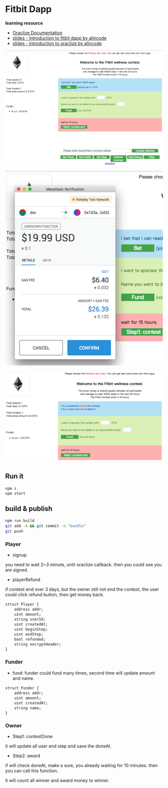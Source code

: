 # Fitbit Dapp

**learning resource**

* [Oraclize Documentation](https://docs.oraclize.it/#ethereum-quick-start-simple-query)
* [slides - Introduction to fitbit dapp by alincode](https://slides.com/alincode/fitbit-dapp-intro/fullscreen)
* [slides - Introduction to oraclize  by alincode](https://slides.com/alincode/oraclize201810#/)


![](assets/screen1.png)

![](assets/screen2.png)

![](assets/screen3.png)

## Run it

```
npm i
npm start
```

## build & publish

```sh
npm run build
git add -A && git commit -m "bundle"
git push
```

### Player

* signup

you need to wait 2~3 minute, until oraclize callback. then you could see you are signed.

* playerRefund

if contest end over 3 days, but the owner still not end the contest, the user could click refund button, then get money back.

```
struct Player {
    address addr;
    uint amount;
    string userId;
    uint createdAt;
    uint beginStep;
    uint endStep;
    bool refunded;
    string encryptHeader;
}
```

### Funder

* fund: funder could fund many times, second time will update amount and name.

```
struct Funder {
    address addr;
    uint amount;
    uint createdAt;
    string name;
}
```

### Owner

* Step1: contestDone

it will update all user end step and save the doneAt.

* Step2: award

if will check doneAt, make a sure, you already waiting for 10 minutes. then you can call this function.

it will count all winner and award money to winner.

